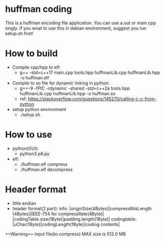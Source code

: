 huffman coding
===
This is a huffman encoding file application.
You can use a.out or main.cpp singly. 
if you wnat to use this in debian environment, suggest you run setup.sh first!

# How to build
* Compile cpp/hpp to elf:
    * g++ -std=c++17 main.cpp tools.hpp huffmanLib.cpp huffmanLib.hpp -o huffman.elf
* Compile to so file for dynamic linking in python:
    * g++-9 -fPIC -rdynamic -shared -std=c++2a tools.hpp huffmanLib.cpp huffmanLib.hpp -o huffman.so
    * ref: https://stackoverflow.com/questions/145270/calling-c-c-from-python
* setup python environment
    * ./setup.sh

# How to use
* python(GUI):
    * python3 p8.py
* elf:
    * ./huffman.elf <file> compress
    * ./huffman.elf <file> decompress

# Header format 
 * little endian
 * header format(2 part):
    info:
        |originSize(4Bytes)|compressBitsLength (4Bytes)|IEEE-754 for compressRate(4Byte)|
        |codingTable.size(1Byte)|padding.length(1Byte)|
    codingtable:
        |uChar(1Byte)|codingLength(1Byte)|coding contents|

==Warning==
input file(to compress) MAX size is 512.0 MB